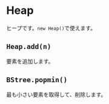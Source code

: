 # Heap
ヒープです。``new Heap()``で使えます。
## ``Heap.add(n)``
要素を追加します。
## ``BStree.popmin()``
最も小さい要素を取得して、削除します。
